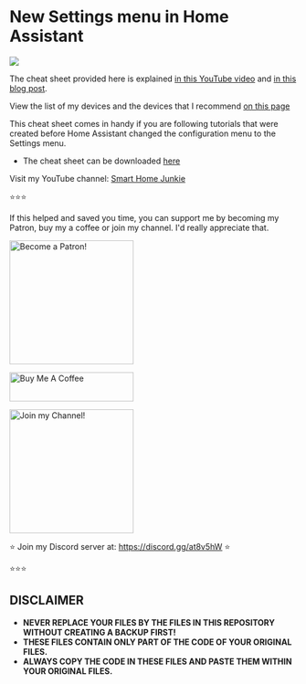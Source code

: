 # New Settings menu in Home Assistant

<a href="https://youtu.be/PncDL3bV1SA" target="_blank"><img src="https://github.com/smarthomejunkie/Home-Assistant-Tutorials/raw/master/New-Settings-Menu/Old-Configuration-Menu-Versus-New-Settings-Menu-in-Home-Assistant-thumb.png?raw=true"></a>

The cheat sheet provided here is explained [in this YouTube video](https://youtu.be/PncDL3bV1SA) and [in this blog post](https://www.smarthomejunkie.net/the-new-settings-menu-in-home-assistant-versus-the-old-configuration-menu-free-give-away/).

View the list of my devices and the devices that I recommend [on this page](https://github.com/smarthomejunkie/MyDevices/)

This cheat sheet comes in handy if you are following tutorials that were created before Home Assistant changed the configuration menu to the Settings menu.

* The cheat sheet can be downloaded [here](https://github.com/smarthomejunkie/Home-Assistant-Tutorials/raw/master/New-Settings-Menu/Old-Configuration-Menu-versus-New-System-menu.pdf)

Visit my YouTube channel: [Smart Home Junkie](https://www.youtube.com/c/SmartHomeJunkie)

⭐⭐⭐

If this helped and saved you time, you can support me by becoming my Patron, buy my a coffee or join my channel. I'd really appreciate that.

<a href="https://www.patreon.com/bePatron?u=50155158" target="_blank"><img src="https://github.com/smarthomejunkie/Home-Assistant-Tutorials/blob/master/become-a-patron.png?raw=true" width="217" alt="Become a Patron!"></a>

<a href="https://www.buymeacoffee.com/smarthomejunkie" target="_blank"><img src="https://cdn.buymeacoffee.com/buttons/default-blue.png" alt="Buy Me A Coffee" height="51" width="217" ></a>

<a href="https://www.youtube.com/c/smarthomejunkie/join" target="_blank"><img src="https://github.com/smarthomejunkie/Home-Assistant-Tutorials/blob/master/Join-Logo.png?raw=true" width="217" alt="Join my Channel!"></a>

⭐ Join my Discord server at: https://discord.gg/at8v5hW ⭐

⭐⭐⭐

## DISCLAIMER
* **NEVER REPLACE YOUR FILES BY THE FILES IN THIS REPOSITORY WITHOUT CREATING A BACKUP FIRST!**
* **THESE FILES CONTAIN ONLY PART OF THE CODE OF YOUR ORIGINAL FILES.**
* **ALWAYS COPY THE CODE IN THESE FILES AND PASTE THEM WITHIN YOUR ORIGINAL FILES.**

